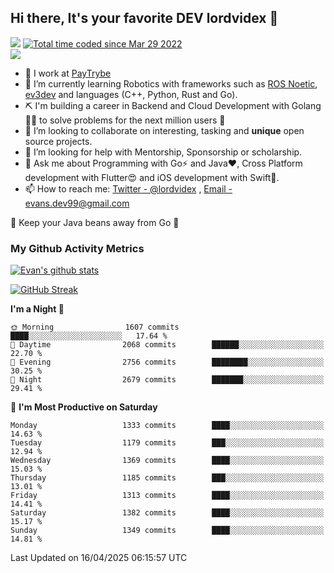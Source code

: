 ## Hi there, It's your favorite DEV lordvidex 👋
<img src="https://komarev.com/ghpvc/?username=lordvidex&label=Views&color=blue&style=plastic" /> <a href="https://wakatime.com/@0e56db35-d16b-410a-acc0-4085055304bf"><img src="https://wakatime.com/badge/user/0e56db35-d16b-410a-acc0-4085055304bf.svg" alt="Total time coded since Mar 29 2022" /></a>  
![](https://github-profile-trophy.vercel.app/?username=lordvidex)
- 🔭 I work at [PayTrybe](https://www.paytrybe.com)
- 🌱 I’m currently learning Robotics with frameworks such as [ROS Noetic](ros.org), [ev3dev](www.ev3dev.org) and languages (C++, Python, Rust and Go).
- ⛏️ I'm building a career in Backend and Cloud Development with Golang 🧙🏼 to solve problems for the next million users 🤌
- 👯 I’m looking to collaborate on interesting, tasking and **unique** open source projects.
- 🤔 I’m looking for help with Mentorship, Sponsorship or scholarship.
- 💬 Ask me about Programming with Go⚡️ and Java❤️, Cross Platform development with Flutter😍 and iOS development with Swift🚀.
- 📫 How to reach me: [Twitter - @lordvidex](https://twitter.com/lordvidex) , [Email - evans.dev99@gmail.com](mailto:evans.dev99@gmail.com?body=Hello%20Evans,)
  
    
🎤 Keep your Java beans away from Go 🌚
  
  
### My Github Activity Metrics
<div>
<!-- <a href="https://github.com/lordvidex">
  <img src="https://github-readme-stats.vercel.app/api/top-langs/?username=lordvidex&theme=light" />
</a>    -->
<!-- [![Top Langs](https://github-readme-stats.vercel.app/api/top-langs/?username=lordvidex)](https://github.com/lordvidex/)  -->
<a href="https://github.com/lordvidex">
 <img src="https://github-readme-stats.vercel.app/api?username=lordvidex&show_icons=true&theme=light&line_height=27" alt="Evan's github stats"/>
</a>
</div>

[![GitHub Streak](https://github-readme-streak-stats.herokuapp.com?user=lordvidex&theme=github-dark&hide_border=true)](https://git.io/streak-stats)

<!--
  <a href="https://github.com/iampawan/FlutterExampleApps">
    <img align="center" src="https://github-readme-stats.vercel.app/api/pin/?username=iampawan&repo=FlutterExampleApps&theme=light" />

  </a>
  <a href="https://github.com/iampawan/VelocityX">
   <img align="center" src="https://github-readme-stats.vercel.app/api/pin/?username=iampawan&repo=VelocityX&theme=light" />
  </a>
-->
<!--START_SECTION:waka-->
**I'm a Night 🦉** 

```text
🌞 Morning                1607 commits        ████░░░░░░░░░░░░░░░░░░░░░   17.64 % 
🌆 Daytime                2068 commits        ██████░░░░░░░░░░░░░░░░░░░   22.70 % 
🌃 Evening                2756 commits        ████████░░░░░░░░░░░░░░░░░   30.25 % 
🌙 Night                  2679 commits        ███████░░░░░░░░░░░░░░░░░░   29.41 % 
```
📅 **I'm Most Productive on Saturday** 

```text
Monday                   1333 commits        ████░░░░░░░░░░░░░░░░░░░░░   14.63 % 
Tuesday                  1179 commits        ███░░░░░░░░░░░░░░░░░░░░░░   12.94 % 
Wednesday                1369 commits        ████░░░░░░░░░░░░░░░░░░░░░   15.03 % 
Thursday                 1185 commits        ███░░░░░░░░░░░░░░░░░░░░░░   13.01 % 
Friday                   1313 commits        ████░░░░░░░░░░░░░░░░░░░░░   14.41 % 
Saturday                 1382 commits        ████░░░░░░░░░░░░░░░░░░░░░   15.17 % 
Sunday                   1349 commits        ████░░░░░░░░░░░░░░░░░░░░░   14.81 % 
```



 Last Updated on 16/04/2025 06:15:57 UTC
<!--END_SECTION:waka-->
